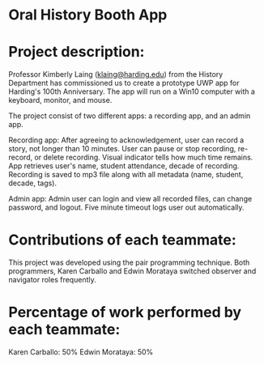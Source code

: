 # Oral History Booth App
# Project description:
Professor Kimberly Laing (klaing@harding.edu) from the History Department has commissioned us to create a prototype UWP app for Harding's 100th Anniversary.  The app will run on a Win10 computer with a keyboard, monitor, and mouse.

The project  consist of two different apps: a recording app, and an admin app.

Recording app:
After agreeing to acknowledgement, user can record a story, not longer than 10 minutes. User can pause or stop recording, re-record, or delete recording. Visual indicator tells how much time remains. App retrieves user's name, student attendance, decade of recording. Recording is saved to mp3 file along with all metadata (name, student, decade, tags).

Admin app:
Admin user can login and view all recorded files, can change password, and logout. Five minute timeout logs user out automatically.

# Contributions of each teammate:

This project was developed using the pair programming technique. Both programmers, Karen Carballo and Edwin Morataya switched observer and navigator roles frequently.

# Percentage of work performed by each teammate:

Karen Carballo: 50% Edwin Morataya: 50%
